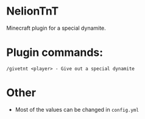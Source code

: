 # NelionTnT
Minecraft plugin for a special dynamite.

# Plugin commands:
`/givetnt <player> - Give out a special dynamite`

# Other
- Most of the values can be changed in `config.yml`

